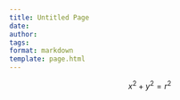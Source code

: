 ```yaml
---
title: Untitled Page
date: 
author: 
tags:
format: markdown
template: page.html
---
```


$$
x^2 + y^2 = r^2
$$